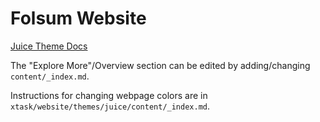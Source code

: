 # Folsum Website

[Juice Theme Docs](https://www.getzola.org/themes/juice/)

The "Explore More"/Overview section can be edited by adding/changing `content/_index.md`.

Instructions for changing webpage colors are in `xtask/website/themes/juice/content/_index.md`.
